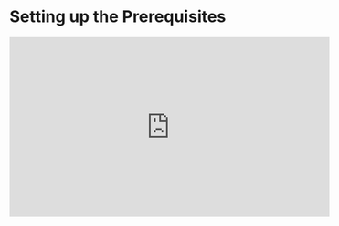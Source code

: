 # Setting up the Prerequisites

<iframe width="560" height="315" src="https://www.youtube.com/embed/JbX8mTbIw-k" title="YouTube video player" frameborder="0" allow="accelerometer; autoplay; clipboard-write; encrypted-media; gyroscope; picture-in-picture" allowfullscreen></iframe>